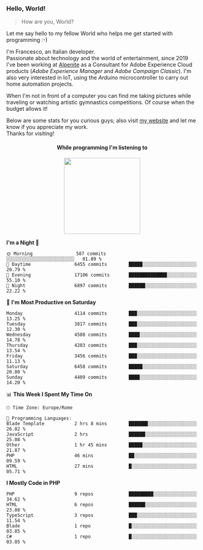 ### Hello, World!

> How are you, World?

Let me say hello to my fellow World who helps me get started with programming :-)

I'm Francesco, an Italian developer.  
Passionate about technology and the world of entertainment, since 2019 I've been working at [Alpenite](https://www.alpenite.com) as a Consultant for Adobe Experience Cloud products (*Adobe Experience Manager* and *Adobe Campaign Classic*). I'm also very interested in IoT, using the *Arduino* microcontroller to carry out home automation projects.

When I'm not in front of a computer you can find me taking pictures while traveling or watching artistic gymnastics competitions. Of course when the budget allows it!

Below are some stats for you curious guys; also visit [my website](https://www.francescorega.eu) and let me know if you appreciate my work.  
Thanks for visiting!

<div align="center">
  <h4>While programming I'm listening to</h4>
  <a href="https://apps.francescorega.eu/now-playing/11147232609" target="_blank"><img src="https://apps.francescorega.eu/now-playing/11147232609" width="200"></a>
</div>

<!--START_SECTION:waka-->
**I'm a Night 🦉** 

```text
🌞 Morning                587 commits         ░░░░░░░░░░░░░░░░░░░░░░░░░   01.89 % 
🌆 Daytime                6455 commits        █████░░░░░░░░░░░░░░░░░░░░   20.79 % 
🌃 Evening                17106 commits       ██████████████░░░░░░░░░░░   55.10 % 
🌙 Night                  6897 commits        ██████░░░░░░░░░░░░░░░░░░░   22.22 % 
```
📅 **I'm Most Productive on Saturday** 

```text
Monday                   4114 commits        ███░░░░░░░░░░░░░░░░░░░░░░   13.25 % 
Tuesday                  3817 commits        ███░░░░░░░░░░░░░░░░░░░░░░   12.30 % 
Wednesday                4588 commits        ████░░░░░░░░░░░░░░░░░░░░░   14.78 % 
Thursday                 4203 commits        ███░░░░░░░░░░░░░░░░░░░░░░   13.54 % 
Friday                   3456 commits        ███░░░░░░░░░░░░░░░░░░░░░░   11.13 % 
Saturday                 6458 commits        █████░░░░░░░░░░░░░░░░░░░░   20.80 % 
Sunday                   4409 commits        ████░░░░░░░░░░░░░░░░░░░░░   14.20 % 
```


📊 **This Week I Spent My Time On** 

```text
🕑︎ Time Zone: Europe/Rome

💬 Programming Languages: 
Blade Template           2 hrs 8 mins        ███████░░░░░░░░░░░░░░░░░░   26.82 % 
JavaScript               2 hrs               ██████░░░░░░░░░░░░░░░░░░░   25.08 % 
Other                    1 hr 45 mins        █████░░░░░░░░░░░░░░░░░░░░   21.87 % 
PHP                      46 mins             ██░░░░░░░░░░░░░░░░░░░░░░░   09.59 % 
HTML                     27 mins             █░░░░░░░░░░░░░░░░░░░░░░░░   05.71 % 
```

**I Mostly Code in PHP** 

```text
PHP                      9 repos             █████████░░░░░░░░░░░░░░░░   34.62 % 
HTML                     6 repos             ██████░░░░░░░░░░░░░░░░░░░   23.08 % 
TypeScript               3 repos             ███░░░░░░░░░░░░░░░░░░░░░░   11.54 % 
Blade                    1 repo              █░░░░░░░░░░░░░░░░░░░░░░░░   03.85 % 
C#                       1 repo              █░░░░░░░░░░░░░░░░░░░░░░░░   03.85 % 
```




<!--END_SECTION:waka-->

